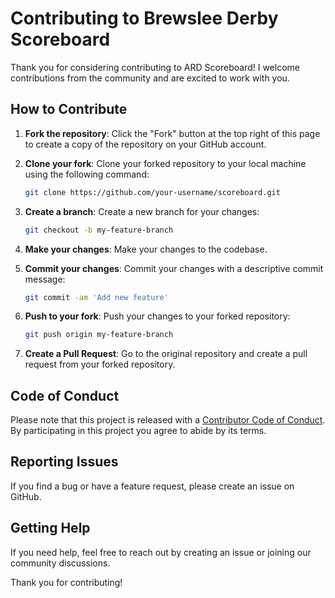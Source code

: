 # Contributing to Brewslee Derby Scoreboard

Thank you for considering contributing to ARD Scoreboard! I welcome contributions from the community and are excited to work with you.

## How to Contribute

1. **Fork the repository**: Click the "Fork" button at the top right of this page to create a copy of the repository on your GitHub account.

2. **Clone your fork**: Clone your forked repository to your local machine using the following command:
   ```sh
   git clone https://github.com/your-username/scoreboard.git
   ```

3. **Create a branch**: Create a new branch for your changes:
   ```sh
   git checkout -b my-feature-branch
   ```

4. **Make your changes**: Make your changes to the codebase.

5. **Commit your changes**: Commit your changes with a descriptive commit message:
   ```sh
   git commit -am 'Add new feature'
   ```

6. **Push to your fork**: Push your changes to your forked repository:
   ```sh
   git push origin my-feature-branch
   ```

7. **Create a Pull Request**: Go to the original repository and create a pull request from your forked repository.

## Code of Conduct

Please note that this project is released with a [Contributor Code of Conduct](CODE_OF_CONDUCT.md). By participating in this project you agree to abide by its terms.

## Reporting Issues

If you find a bug or have a feature request, please create an issue on GitHub.

## Getting Help

If you need help, feel free to reach out by creating an issue or joining our community discussions.

Thank you for contributing!
